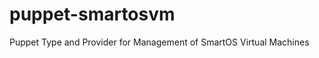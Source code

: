 puppet-smartosvm
================

Puppet Type and Provider for Management of SmartOS Virtual Machines

